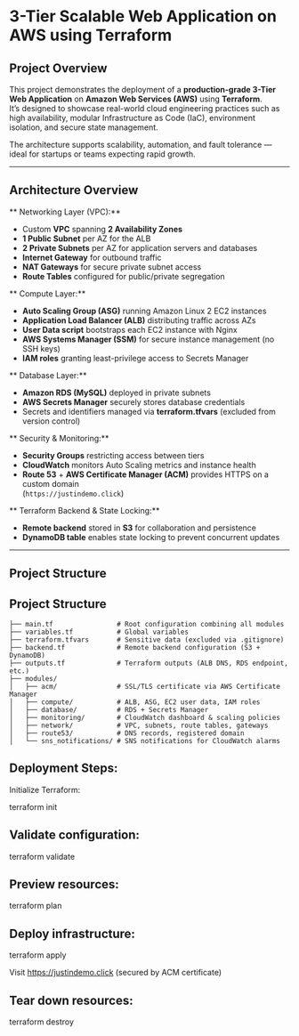 # 3-Tier Scalable Web Application on AWS using Terraform

## Project Overview
This project demonstrates the deployment of a **production-grade 3-Tier Web Application** on **Amazon Web Services (AWS)** using **Terraform**.  
It’s designed to showcase real-world cloud engineering practices such as high availability, modular Infrastructure as Code (IaC), environment isolation, and secure state management.

The architecture supports scalability, automation, and fault tolerance — ideal for startups or teams expecting rapid growth.

---

## Architecture Overview

** Networking Layer (VPC):**
- Custom **VPC** spanning **2 Availability Zones**
- **1 Public Subnet** per AZ for the ALB
- **2 Private Subnets** per AZ for application servers and databases
- **Internet Gateway** for outbound traffic
- **NAT Gateways** for secure private subnet access
- **Route Tables** configured for public/private segregation

** Compute Layer:**
- **Auto Scaling Group (ASG)** running Amazon Linux 2 EC2 instances
- **Application Load Balancer (ALB)** distributing traffic across AZs
- **User Data script** bootstraps each EC2 instance with Nginx
- **AWS Systems Manager (SSM)** for secure instance management (no SSH keys)
- **IAM roles** granting least-privilege access to Secrets Manager

** Database Layer:**
- **Amazon RDS (MySQL)** deployed in private subnets
- **AWS Secrets Manager** securely stores database credentials
- Secrets and identifiers managed via **terraform.tfvars** (excluded from version control)

** Security & Monitoring:**
- **Security Groups** restricting access between tiers
- **CloudWatch** monitors Auto Scaling metrics and instance health
- **Route 53** + **AWS Certificate Manager (ACM)** provides HTTPS on a custom domain  
  (`https://justindemo.click`)

** Terraform Backend & State Locking:**
- **Remote backend** stored in **S3** for collaboration and persistence
- **DynamoDB table** enables state locking to prevent concurrent updates

---

## Project Structure


## Project Structure

```
├── main.tf                # Root configuration combining all modules
├── variables.tf           # Global variables
├── terraform.tfvars       # Sensitive data (excluded via .gitignore)
├── backend.tf             # Remote backend configuration (S3 + DynamoDB)
├── outputs.tf             # Terraform outputs (ALB DNS, RDS endpoint, etc.)
├── modules/
│   ├── acm/               # SSL/TLS certificate via AWS Certificate Manager
│   ├── compute/           # ALB, ASG, EC2 user data, IAM roles
│   ├── database/          # RDS + Secrets Manager
│   ├── monitoring/        # CloudWatch dashboard & scaling policies
│   ├── network/           # VPC, subnets, route tables, gateways
│   ├── route53/           # DNS records, registered domain
│   └── sns_notifications/ # SNS notifications for CloudWatch alarms
```

## Deployment Steps:

Initialize Terraform:

terraform init


## Validate configuration:

terraform validate


## Preview resources:

terraform plan


## Deploy infrastructure:

terraform apply


Visit
https://justindemo.click (secured by ACM certificate)

## Tear down resources:

terraform destroy
